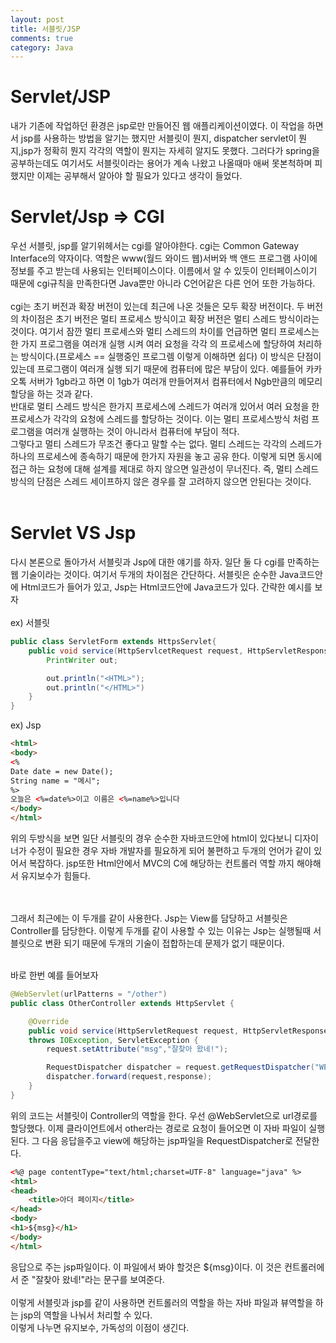 ```yaml
---
layout: post
title: 서블릿/JSP
comments: true
category: Java
---
```


# Servlet/JSP

내가 기존에 작업하던 환경은 jsp로만 만들어진 웹 애플리케이션이였다. 이 작업을 하면서 jsp를 사용하는 방법을 알기는 했지만 서블릿이 뭔지, dispatcher servlet이 뭔지,jsp가 정확히 뭔지 각각의 역할이 뭔지는 자세히 알지도 못했다. 그러다가 spring을 공부하는데도 여기서도 서블릿이라는 용어가 계속 나왔고 나올때마 애써 못본척하며 피했지만 이제는 공부해서 알아야 할 필요가 있다고 생각이 들었다.

# Servlet/Jsp => CGI
우선 서블릿, jsp를 알기위헤서는 cgi를 알아야한다. cgi는 Common Gateway Interface의 약자이다. 역할은 www(월드 와이드 웹)서버와 백 앤드 프로그램 사이에 정보를 주고 받는데 사용되는 인터페이스이다. 이름에서 알 수 있듯이 인터페이스이기 때문에 cgi규칙을 만족한다면 Java뿐만 아니라 C언어같은 다른 언어 또한 가능하다.
<br><br>
cgi는 초기 버전과 확장 버전이 있는데 최근에 나온 것들은 모두 확장 버전이다. 두 버전의 차이점은 초기 버전은 멀티 프로세스 방식이고 확장 버전은 멀티 스레드 방식이라는 것이다. 여기서 잠깐 멀티 프로세스와 멀티 스레드의 차이를 언급하면 멀티 프로세스는 한 가지 프로그램을 여러개 실행 시켜 여러 요청을 각각 의 프로세스에 할당하여 처리하는 방식이다.(프로세스 == 실행중인 프로그렘 이렇게 이해하면 쉽다) 이 방식은 단점이 있는데 프로그램이 여러개 실행 되기 때문에 컴퓨터에 많은 부담이 있다. 예를들어 카카오톡 서버가 1gb라고 하면 이 1gb가 여러개 만들어져서 컴퓨터에서 Ngb만큼의 메모리 할당을 하는 것과 같다.<br>
반대로 멀티 스레드 방식은 한가지 프로세스에 스레드가 여러개 있어서 여러 요청을 한 프로세스가 각각의 요청에 스레드를 할당하는 것이다. 이는 멀티 프로세스방식 처럼 프로그램을 여러개 실행하는 것이 아니라서 컴퓨터에 부담이 적다.<br>그렇다고 멀티 스레드가 무조건 좋다고 말할 수는 없다. 멀티 스레드는 각각의 스레드가 하나의 프로세스에 종속하기 때문에 한가지 자원을 놓고 공유 한다. 이렇게 되면 동시에 접근 하는 요청에 대해 설계를 제대로 하지 않으면 일관성이 무너진다. 즉, 멀티 스레드 방식의 단점은 스레드 세이프하지 않은 경우를 잘 고려하지 않으면 안된다는 것이다.
<br><br>

# Servlet VS Jsp
다시 본론으로 돌아가서 서블릿과 Jsp에 대한 얘기를 하자. 일단 둘 다 cgi를 만족하는 웹 기술이라는 것이다. 여기서 두개의 차이점은 간단하다. 서블릿은 순수한 Java코드안에 Html코드가 들어가 있고, Jsp는 Html코드안에 Java코드가 있다.
간략한 예시를 보자
<br><br>
ex) 서블릿
```java
public class ServletForm extends HttpsServlet{
    public void service(HttpServlcetRequest request, HttpServletResponse response) throws Exceoption{
        PrintWriter out;

        out.println("<HTML>");
        out.println("</HTML>")
    }
}
```

ex) Jsp
```html
<html>
<body>
<%
Date date = new Date();
String name = "메시";
%>
오늘은 <%=date%>이고 이름은 <%=name%>입니다
</body>
</html>
```

위의 두방식을 보면 일단 서블릿의 경우 순수한 자바코드안에 html이 있다보니 디자이너가 수정이 필요한 경우 자바 개발자를 필요하게 되어 불편하고 두개의 언어가 같이 있어서 복잡하다. jsp또한 Html안에서 MVC의 C에 해당하는 컨트롤러 역할 까지 해야해서 유지보수가 힘들다.

<br><br>
그래서 최근에는 이 두개를 같이 사용한다. Jsp는 View를 담당하고 서블릿은 Controller를 담당한다. 이렇게 두개를 같이 사용할 수 있는 이유는 Jsp는 실행될때 서블릿으로 변환 되기 때문에 두개의 기술이 접합하는데 문제가 없기 때문이다.

<br>바로 한번 예를 들어보자

```java
@WebServlet(urlPatterns = "/other")
public class OtherController extends HttpServlet {

    @Override
    public void service(HttpServletRequest request, HttpServletResponse response)
    throws IOException, ServletException {
        request.setAttribute("msg","잘찾아 왔네!");

        RequestDispatcher dispatcher = request.getRequestDispatcher("WEB-INF/view/other.jsp");
        dispatcher.forward(request,response);
    }
}
```
위의 코드는 서블릿이 Controller의 역할을 한다. 우선 @WebServlet으로 url경로를 할당했다. 이제 클라이언트에서 other라는 경로로 요청이 들어오면 이 자바 파일이 실행된다. 그 다음 응답을주고 view에 해당하는 jsp파일을 RequestDispatcher로 전달한다.

```html
<%@ page contentType="text/html;charset=UTF-8" language="java" %>
<html>
<head>
    <title>아더 페이지</title>
</head>
<body>
<h1>${msg}</h1>
</body>
</html>
```
응답으로 주는 jsp파일이다. 이 파일에서 봐야 할것은 ${msg}이다. 이 것은 컨트롤러에서 준 "잘찾아 왔네!"라는 문구를 보여준다.<br>
<br>
이렇게 서블릿과 jsp를 같이 사용하면 컨트롤러의 역할을 하는 자바 파일과 뷰역할을 하는 jsp의 역할을 나눠서 처리할 수 있다.
<br>이렇게 나누면 유지보수, 가독성의 이점이 생긴다.